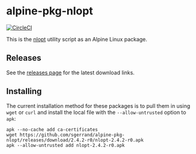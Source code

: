 # alpine-pkg-nlopt

[![CircleCI](https://img.shields.io/circleci/project/sgerrand/alpine-pkg-nlopt/master.svg)](https://circleci.com/gh/sgerrand/alpine-pkg-nlopt)

This is the [nlopt][nlopt] utility script as an Alpine Linux package.

## Releases

See the [releases page][releases] for the latest download links.

## Installing

The current installation method for these packages is to pull them in using
`wget` or `curl` and install the local file with the `--allow-untrusted` option
to `apk`:

```
apk --no-cache add ca-certificates
wget https://github.com/sgerrand/alpine-pkg-nlopt/releases/download/2.4.2-r0/nlopt-2.4.2-r0.apk
apk --allow-untrusted add nlopt-2.4.2-r0.apk
```

[nlopt]: http://ab-initio.mit.edu/wiki/index.php/NLopt
[releases]: https://github.com/sgerrand/alpine-pkg-nlopt/releases/
